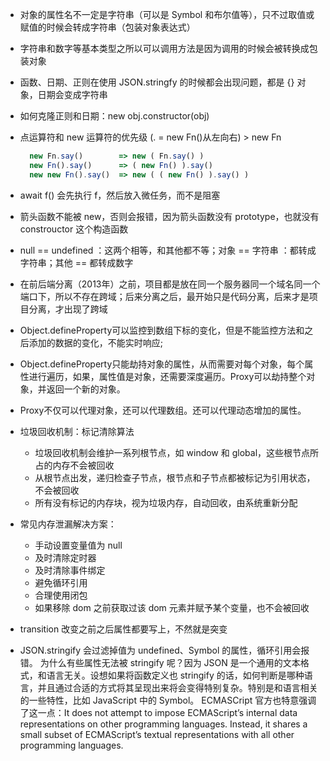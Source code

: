 - 对象的属性名不一定是字符串（可以是 Symbol 和布尔值等），只不过取值或赋值的时候会转成字符串（包装对象表达式）

- 字符串和数字等基本类型之所以可以调用方法是因为调用的时候会被转换成包装对象

- 函数、日期、正则在使用 JSON.stringfy 的时候都会出现问题，都是 {} 对象，日期会变成字符串

- 如何克隆正则和日期：new obj.constructor(obj)

- 点运算符和 new 运算符的优先级 (. = new Fn()从左向右) > new Fn
  ```js
    new Fn.say()        => new ( Fn.say() )
    new Fn().say()      => ( new Fn() ).say()
    new new Fn().say()  => new ( ( new Fn() ).say() )
  ```
- await f() 会先执行 f，然后放入微任务，而不是阻塞

- 箭头函数不能被 new，否则会报错，因为箭头函数没有 prototype，也就没有 constrouctor 这个构造函数

- null == undefined ：这两个相等，和其他都不等；对象 == 字符串 ：都转成字符串；其他 == 都转成数字

- 在前后端分离（2013年）之前，项目都是放在同一个服务器同一个域名同一个端口下，所以不存在跨域；后来分离之后，最开始只是代码分离，后来才是项目分离，才出现了跨域

- Object.defineProperty可以监控到数组下标的变化，但是不能监控方法和之后添加的数据的变化，不能实时响应;

- Object.defineProperty只能劫持对象的属性，从而需要对每个对象，每个属性进行遍历，如果，属性值是对象，还需要深度遍历。Proxy可以劫持整个对象，并返回一个新的对象。

- Proxy不仅可以代理对象，还可以代理数组。还可以代理动态增加的属性。

- 垃圾回收机制：标记清除算法
  - 垃圾回收机制会维护一系列根节点，如 window 和 global，这些根节点所占的内存不会被回收
  - 从根节点出发，递归检查子节点，根节点和子节点都被标记为引用状态，不会被回收
  - 所有没有标记的内存块，视为垃圾内存，自动回收，由系统重新分配

- 常见内存泄漏解决方案：
  - 手动设置变量值为 null
  - 及时清除定时器
  - 及时清除事件绑定
  - 避免循环引用
  - 合理使用闭包
  - 如果移除 dom 之前获取过该 dom 元素并赋予某个变量，也不会被回收

- transition 改变之前之后属性都要写上，不然就是突变

- JSON.stringify 会过滤掉值为 undefined、Symbol 的属性，循环引用会报错。
  为什么有些属性无法被 stringify 呢？因为 JSON 是一个通用的文本格式，和语言无关。设想如果将函数定义也 stringify 的话，如何判断是哪种语言，并且通过合适的方式将其呈现出来将会变得特别复杂。特别是和语言相关的一些特性，比如 JavaScript 中的 Symbol。
  ECMASCript 官方也特意强调了这一点：It does not attempt to impose ECMAScript’s internal data representations on other programming languages. Instead, it shares a small subset of ECMAScript’s textual representations with all other programming languages.

